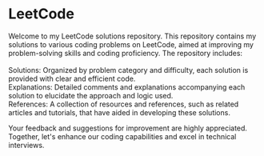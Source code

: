 # LeetCode
 Welcome to my LeetCode solutions repository. This repository contains my solutions to various coding problems on LeetCode, aimed at improving my problem-solving skills and coding proficiency.
 The repository includes: <br>
<br>
 Solutions: Organized by problem category and difficulty, each solution is provided with clear and efficient code. <br>
 Explanations: Detailed comments and explanations accompanying each solution to elucidate the approach and logic used. <br>
 References: A collection of resources and references, such as related articles and tutorials, that have aided in developing these solutions. <br>
 
 Your feedback and suggestions for improvement are highly appreciated. Together, let's enhance our coding capabilities and excel in technical interviews.
